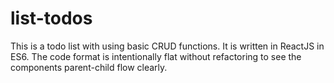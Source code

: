 # list-todos

This is a todo list with using basic CRUD functions.  It is written in ReactJS in ES6.  The code format is intentionally flat without refactoring to see the components parent-child flow clearly.

